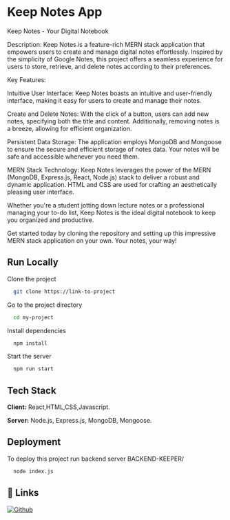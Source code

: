 
# Keep Notes App

Keep Notes - Your Digital Notebook

Description:
Keep Notes is a feature-rich MERN stack application that empowers users to create and manage digital notes effortlessly. Inspired by the simplicity of Google Notes, this project offers a seamless experience for users to store, retrieve, and delete notes according to their preferences.

Key Features:

Intuitive User Interface: Keep Notes boasts an intuitive and user-friendly interface, making it easy for users to create and manage their notes.

Create and Delete Notes: With the click of a button, users can add new notes, specifying both the title and content. Additionally, removing notes is a breeze, allowing for efficient organization.

Persistent Data Storage: The application employs MongoDB and Mongoose to ensure the secure and efficient storage of notes data. Your notes will be safe and accessible whenever you need them.

MERN Stack Technology: Keep Notes leverages the power of the MERN (MongoDB, Express.js, React, Node.js) stack to deliver a robust and dynamic application. HTML and CSS are used for crafting an aesthetically pleasing user interface.

Whether you're a student jotting down lecture notes or a professional managing your to-do list, Keep Notes is the ideal digital notebook to keep you organized and productive.

Get started today by cloning the repository and setting up this impressive MERN stack application on your own. Your notes, your way!


## Run Locally

Clone the project

```bash
  git clone https://link-to-project
```

Go to the project directory

```bash
  cd my-project
```

Install dependencies

```bash
  npm install
```

Start the server

```bash
  npm run start
```


## Tech Stack

**Client:** React,HTML,CSS,Javascript.

**Server:** Node.js, Express.js, MongoDB, Mongoose.


## Deployment

To deploy this project run backend server BACKEND-KEEPER/

```bash
  node index.js
```


## 🔗 Links
[![Github](https://img.shields.io/badge/my_portfolio-000?style=for-the-badge&logo=ko-fi&logoColor=white)](https://github.com/meh-work/)
